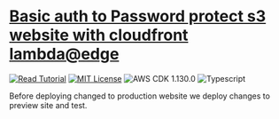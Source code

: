 # [Basic auth to Password protect s3 website with cloudfront lambda@edge](https://apoorv.blog/password-protect-s3-static-site/)

[![Read Tutorial](https://badgen.now.sh/badge/Read/Tutorial/purple)](https://apoorv.blog/password-protect-s3-static-site/)
[![MIT License](https://badgen.now.sh/badge/License/MIT/blue)](https://github.com/apoorvmote/cdk-examples/blob/master/License.md)
![AWS CDK 1.130.0](https://badgen.net/badge/aws-cdk/1.130.0/yellow)
![Typescript](https://badgen.net/badge/icon/typescript?icon=typescript&label)

Before deploying changed to production website we deploy changes to preview site and test.